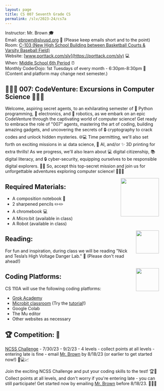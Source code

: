 ```yaml
---
layout: page
title: CS 007 Seventh Grade CS
permalink: /slv/2023-24/cs7a
---
```

Instructor: Mr. Brown 🎓
<br>
Email: [ebrown@slvusd.org](mailto:ebrown@slvusd.org) 📧 (Please keep emails short and to the point)
<br>
Room: [C-103 (New High School Building between Basketball Courts & Varsity Baseball Field)](https://4.files.edl.io/18a5/07/26/22/230415-fe6a3585-ecd1-4c22-9253-f4ddf3883db6.pdf)
<br>
Website: [www.porttack.com/slv](https://porttack.com/slv) 💻
<br>
When: [Middle School 6th Period](https://4.files.edl.io/2f45/07/25/23/160102-e1d201d6-8032-4dae-82e4-3e67a2d5fb3e.pdf) ⏰
<br>
Monthly CoderDojo: 1st Tuesdays of every month - 6:30pm-8:30pm 🌙
<br>
(Content and platform may change next semester.)

## 🕵️‍♂️🚀 007: CodeVenture: Excursions in Computer Science 🚀🕵️‍♂️

Welcome, aspiring secret agents, to an exhilarating semester of 🐍 Python programming, 🔌 electronics, and 🤖 robotics, as we embark on an epic CodeVenture through the captivating world of computer science! Get ready to embrace the role of "007" agents, mastering the art of coding, building amazing gadgets, and uncovering the secrets of 🔒 cryptography to crack codes and unlock hidden mysteries. 🌐💻 Time permitting, we'll also set forth on exciting missions in 📊 data science, 🤖 AI, and/or ✨ 3D printing for extra thrills! As we progress, we'll also learn about 💻 digital citizenship, 📚 digital literacy, and 🔒 cyber-security, equipping ourselves to be responsible digital explorers. 🌌💫 So, accept this top-secret mission and join us for unforgettable adventures exploring computer science! 🕵️‍♂️🌟

<a href="https://microbit.org/"><img align="right" src="https://ichef.bbci.co.uk/images/ic/1456x819_b/p02wg78h.jpg" height="125"></a>
## Required Materials:

- A composition notebook 📓
- 2 sharpened pencils ✏️✏️
- A chromebook 💻
- A Micro:bit (available in class)
- A Robot (available in class)

<a href="https://www.stevehockensmith.com/books-for-kids"><img align="right" src="https://images2.penguinrandomhouse.com/cover/9781683693796" width="75"></a>

## Reading:

For fun and inspiration, during class we will be reading "Nick and Tesla’s High Voltage Danger Lab." 📖 (Please don't read ahead!)

<a href="https://groklearning.com/about/"><img align="right" src="https://groklearning-cdn.com/flatpages/GTp6qWoFbT2Ne8nRBFaVaF/Logo_primary_colour.svg" width="75"></a>

## Coding Platforms:

CS 110A will use the following coding platforms:

- [Grok Academy](https://groklearning.com/launch/)
- [Microbit classroom](https://makecode.microbit.org/) (Try the [tutorial](https://makecode.microbit.org/#editor)!)
- Google Colab
- The Mu editor
- Other websites as necessary

## 🏆 Competition: 🚀

[NCSS Challenge](https://groklearning.com/challenge/) - 7/30/23 - 9/2/23 - 4 levels - collect points at all levels - entering late is fine - email [Mr. Brown](mailto:ebrown@slvusd.org) by 8/18/23 (or earlier to get started now!) 📅💻📈

Join the exciting NCSS Challenge and put your coding skills to the test! 🏆🚀 Collect points at all levels, and don't worry if you're entering late - you can still participate! Get started now by emailing [Mr. Brown](mailto:ebrown@slvusd.org) before 8/18/23. 📧👨‍💻
